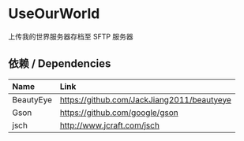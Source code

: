 <h1>UseOurWorld</h1>
上传我的世界服务器存档至 SFTP 服务器

<h2>依赖 / Dependencies</h2>

| Name      | Link                                       |
|:----------|:-------------------------------------------|
| BeautyEye | https://github.com/JackJiang2011/beautyeye |
| Gson      | https://github.com/google/gson             |
| jsch      | http://www.jcraft.com/jsch                 |
